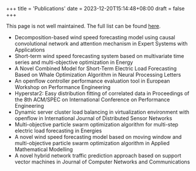 +++
title = 'Publications'
date = 2023-12-20T15:14:48+08:00
draft = false
+++

This page is not well maintained. The full list can be found [here](https://scholar.google.ch/citations?user=bPtby7UAAAAJ&hl=en&oi=ao).


- Decomposition-based wind speed forecasting model using causal convolutional network and attention mechanism in Expert Systems with Applications
- Short-term wind speed forecasting system based on multivariate time series and multi-objective optimization in Energy
- A Novel Combined Model for Short-Term Electric Load Forecasting Based on Whale Optimization Algorithm in Neural Processing Letters
- An openflow controller performance evaluation tool in European Workshop on Performance Engineering
- Hyperstar2: Easy distribution fitting of correlated data in Proceedings of the 8th ACM/SPEC on International Conference on Performance Engineering
- Dynamic server cluster load balancing in virtualization environment with openflow in International Journal of Distributed Sensor Networks
- Multi-objective particle swarm optimization algorithm for multi-step electric load forecasting in Energies
- A novel wind speed forecasting model based on moving window and multi-objective particle swarm optimization algorithm in Applied Mathematical Modelling
- A novel hybrid network traffic prediction approach based on support vector machines in Journal of Computer Networks and Communications
